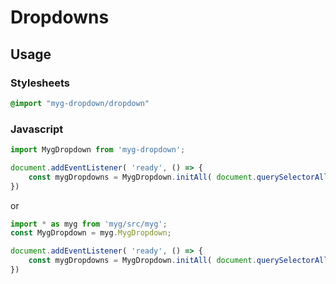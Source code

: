 # Dropdowns

## Usage

### Stylesheets

```sass
@import "myg-dropdown/dropdown"
```

### Javascript

```js
import MygDropdown from 'myg-dropdown';

document.addEventListener( 'ready', () => {
    const mygDropdowns = MygDropdown.initAll( document.querySelectorAll('.myg-dropdown'), {} );
})
```

or

```js
import * as myg from 'myg/src/myg';
const MygDropdown = myg.MygDropdown;

document.addEventListener( 'ready', () => {
    const mygDropdowns = MygDropdown.initAll( document.querySelectorAll('.myg-dropdown'), {} );
})
```
